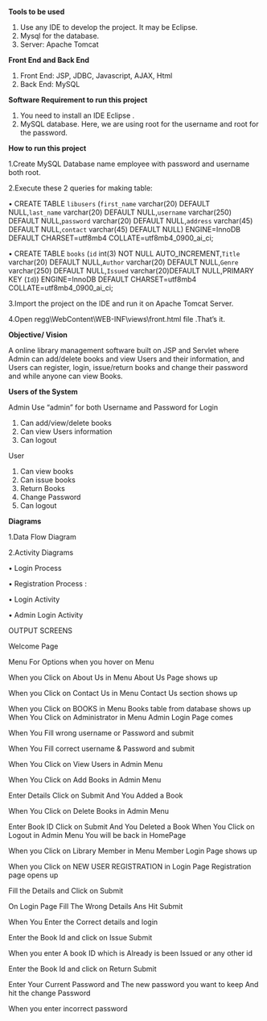 <b>Tools to be used</b>
1.	Use any IDE to develop the project. It may be Eclipse.
2.	Mysql for the database.
3.	Server: Apache Tomcat

<b>Front End and Back End</b>
1.	Front End: JSP, JDBC, Javascript, AJAX, Html
2.	Back End: MySQL

<b>Software Requirement to run this project</b>
1.	You need to install an IDE Eclipse .
2.	MySQL database. Here, we are using root for the username and root for the password.

<b>How to run this project</b>

1.Create MySQL Database name employee with password and username both root. 

2.Execute these 2 queries for making table:

•	CREATE TABLE `libusers` (`first_name` varchar(20) DEFAULT NULL,`last_name` varchar(20) DEFAULT NULL,`username` varchar(250) DEFAULT NULL,`password` varchar(20) DEFAULT NULL,`address` varchar(45) DEFAULT NULL,`contact` varchar(45) DEFAULT NULL) ENGINE=InnoDB DEFAULT CHARSET=utf8mb4 COLLATE=utf8mb4_0900_ai_ci;

•	CREATE TABLE `books` (`id` int(3) NOT NULL AUTO_INCREMENT,`Title` varchar(20) DEFAULT NULL,`Author` varchar(20) DEFAULT NULL,`Genre` varchar(250) DEFAULT NULL,`Issued` varchar(20)DEFAULT NULL,PRIMARY KEY (`Id`)) ENGINE=InnoDB DEFAULT CHARSET=utf8mb4 COLLATE=utf8mb4_0900_ai_ci;

3.Import the project on the IDE and run it on Apache Tomcat Server.

4.Open  regg\WebContent\WEB-INF\views\front.html  file .That’s it.

<b>Objective/ Vision</b>

A online library management software built on JSP and Servlet where Admin can add/delete books and view Users and their information, and Users can register, login, issue/return books and change their password and while anyone can view Books.


<b>Users of the System</b>

Admin  Use “admin” for both Username and Password for Login

1.	Can add/view/delete books
2.	Can view Users information
3.	Can logout

User

1.	Can view books
2.	Can issue books
3.	Return Books
4.	Change Password
5.	Can logout



<b>Diagrams</b>
  
  
1.Data Flow Diagram
 


2.Activity Diagrams

•	Login Process
 
•	Registration Process :
 
•	Login Activity
 
•	Admin Login Activity
 
OUTPUT SCREENS

Welcome Page
 

Menu For Options when you hover on Menu 

When you Click on About Us in Menu About Us Page shows up
 

When you Click on Contact Us in Menu Contact Us section shows up
 

When you Click on BOOKS in Menu Books table from database shows up 
When You Click on Administrator in Menu Admin Login Page comes
 
When You Fill wrong username or Password and submit
 
When You Fill correct username & Password and submit
 

When You Click on View Users in Admin Menu
 
When You Click on Add Books in Admin Menu
 

Enter Details
Click on Submit And You Added a Book
 
When You Click on Delete Books in Admin Menu
 

Enter Book ID
Click on Submit And You Deleted a Book 
When You Click on Logout in Admin Menu You will be back in HomePage
 

When you Click on Library Member in Menu Member Login Page shows up
 

When you Click on NEW USER REGISTRATION in Login Page Registration page opens up
 
Fill the Details and Click on Submit
 
On Login Page Fill The Wrong Details Ans Hit Submit
 
When You Enter the Correct details and login
 

Enter the Book Id and click on Issue Submit 

When you enter A book ID which is Already is been Issued or any other id
 
Enter the Book Id and click on Return Submit
 

Enter Your Current Password and The new password you want to keep And hit the change Password
 





When you enter incorrect password
 </b>


